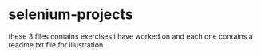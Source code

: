 # selenium-projects
these 3 files contains exercises i have worked on and each one contains a readme.txt file for illustration
